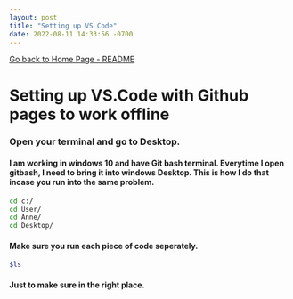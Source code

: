 ```yaml
---
layout: post
title: "Setting up VS Code"
date: 2022-08-11 14:33:56 -0700
---
```


[Go back to Home Page - README](/Learn-on-the-Go/README.md)


# **Setting up VS.Code with Github pages to work offline**

### Open your terminal and go to Desktop.

#### I am working in windows 10 and have Git bash terminal.  Everytime I open gitbash, I need to bring it into windows Desktop. This is how I do that incase you run into the same problem.
```bash
cd c:/
cd User/
cd Anne/
cd Desktop/
```
#### Make sure you run each piece of code seperately. 
```bash
$ls
```
#### Just to make sure in the right place.



